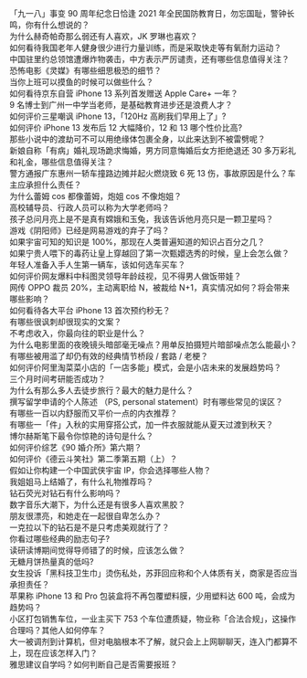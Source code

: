 「九一八」事变 90 周年纪念日恰逢 2021 年全民国防教育日，勿忘国耻，警钟长鸣，你有什么想说的？  
为什么赫奇帕奇那么弱还有人喜欢，JK 罗琳也喜欢？  
如何看待我国老年人健身很少进行力量训练，而是采取快走等有氧耐力运动？  
中国驻里约总领馆遭爆炸物袭击，中方表示严厉谴责，还有哪些信息值得关注？  
恐怖电影《灵媒》有哪些细思极恐的细节？  
当你上班可以摸鱼的时候可以做些什么？  
如何看待京东自营 iPhone 13 系列首发赠送 Apple Care+ 一年？  
9 名博士到广州一中学当老师，是基础教育进步还是浪费人才？  
如何评价三星嘲讽 iPhone 13，「120Hz 高刷我们早用上了」?  
如何评价 iPhone 13 发布后 12 大幅降价，12 和 13 哪个性价比高?  
那些小说中的渡劫可不可以用绝缘体包裹全身，以此来达到不被雷劈呢？  
新娘自称「有病」婚礼现场跪求悔婚，男方同意悔婚后女方拒绝退还 30 多万彩礼和礼金，哪些信息值得关注？  
警方通报广东惠州一轿车撞路边摊并起火燃烧致 6 死 13 伤，事故原因是什么？车主应承担什么责任？  
为什么蕾姆 cos 都像蕾姆，炮姐 cos 不像炮姐？  
高校辅导员、行政人员可以称为大学老师吗？  
孩子总问月亮上是不是真有嫦娥和玉兔，我该告诉他月亮只是一颗卫星吗？  
游戏《阴阳师》已经是网易游戏的弃子了吗？  
如果宇宙可知的知识是 100%，那现在人类普遍知道的知识占百分之几？  
如果宁贵人喂下的毒药让皇上穿越回了第一次甄嬛选秀的时候，皇上会怎么做？  
年轻人准备入手人生第一辆车，该如何选车买车？  
如何评价网友爆料中科图灵领导年龄歧视，见不得男人做饭带娃？  
网传 OPPO 裁员 20%，主动离职给 N，被裁给 N+1，真实情况如何？将会带来哪些影响？  
如何看待各大平台 iPhone 13 首次预约秒无？  
有哪些很讽刺却很现实的文案？  
不考虑收入，你最向往的职业是什么？  
为什么电影里面的夜晚镜头暗部毫无噪点？用单反拍摄短片暗部噪点怎么能最小？  
有哪些被用滥了却仍有效的经典情节桥段 / 套路 / 老梗？  
如何评价阿里淘菜菜小店的「一店多能」模式，会是小店未来的发展趋势吗？  
三个月时间考研能否成功？  
为什么有那么多人去徒步旅行？最大的魅力是什么？  
撰写留学申请的个人陈述 （PS, personal statement）时有哪些常见的误区？  
有哪些一百以内舒服而又平价一点的内衣推荐？  
有哪些一「件」入秋的实用穿搭公式，加一件衣服就能从夏天过渡到秋天？  
博尔赫斯笔下最令你惊艳的诗句是什么？  
如何评价综艺《90 婚介所》第六期？  
如何评价《德云斗笑社》第二季第五期（上）？  
假如让你构建一个中国武侠宇宙 IP，你会选择哪些人物？  
我姐姐马上结婚了，有什么礼物推荐吗？  
钻石荧光对钻石有什么影响吗？  
数字音乐大潮下，为什么还是有很多人喜欢黑胶？  
朋友很漂亮，和她走在一起很自卑怎么办？  
一克拉以下的钻石是不是只考虑美观就行了？  
你看过哪些经典的励志句子?  
读研读博期间觉得导师错了的时候，应该怎么做？  
无糖月饼热量真的低吗?  
女生投诉「黑科技卫生巾」烫伤私处，苏菲回应称和个人体质有关，商家是否应当承担责任？  
苹果称 iPhone 13 和 Pro 包装盒将不再包覆塑料膜，少用塑料达 600 吨，会成为趋势吗？  
小区打包销售车位，一业主买下 753 个车位遭质疑，物业称「合法合规」，这操作合理吗？其他人如何停车？  
大一被调剂到计算机，但对电脑根本不了解，就只会上上网聊聊天，连入门都算不上，现在应该怎样入门？  
雅思建议自学吗？如何判断自己是否需要报班？  
